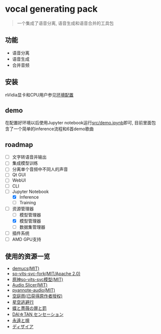 # vocal generating pack

> 一个集成了语音分离, 语音生成和语音合并的工具包

## 功能
- 语音分离
- 语音生成
- 合并音频

## 安装

nVidia显卡和CPU用户参见[环境配置](doc/environment.md)

## demo

在配置好环境以后使用Jupyter notebook运行[src/demo.ipynb](src/demo.ipynb)即可, 目前里面包含了一个简单的inference流程和6首demo歌曲

## roadmap
- [ ] 文字转语音并输出
- [ ] 集成模型训练
- [ ] 分离单个音频中不同人的声音
- [ ] Qt GUI
- [ ] WebUI
- [ ] CLI
- [ ] Jupyter Notebook
  - [x] Inference
  - [ ] Training
- [ ] 资源管理器
  - [ ] 模型管理器
  - [x] 模型管理器
  - [ ] 数据集管理器
- [ ] 插件系统
- [ ] AMD GPU支持

## 使用的资源一览

- [demucs(MIT)](https://github.com/facebookresearch/demucs)
- [so-vits-svc-fork(MIT/Apache 2.0)](https://github.com/voicepaw/so-vits-svc-fork)
- [原神so-vits-svc模型(MIT)](https://huggingface.co/kaze-mio/so-vits-genshin)
- [Audio Slicer(MIT)](https://github.com/openvpi/audio-slicer)
- [pyannote-audio(MIT)](https://github.com/pyannote/pyannote-audio)
- [空庭雨(已获得原作者授权)](https://music.163.com/song?id=2006730110)
- [星空逃避行](https://tandess.itch.io/escape-demo)
- [蝶と薔薇の罪と罰](https://www.tandess.com/en/music/free-material/material.html)
- [DAI☆TAN センセーション](https://www.tandess.com/en/music/free-material/material.html)
- [永遠と唄](https://www.tandess.com/en/music/free-material/material.html)
- [ディザイア](https://www.tandess.com/en/music/free-material/material.html)


